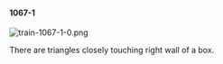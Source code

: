 #### 1067-1
![train-1067-1-0.png](https://github.com/lil-lab/nlvr/raw/master/nlvr/train/images/33/train-1067-1-0.png "train-1067-1-0.png")

There are triangles closely touching right wall of a box.